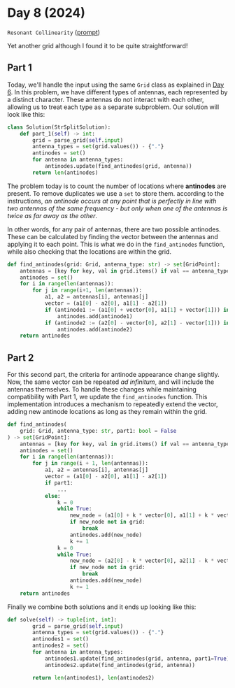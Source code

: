 # Day 8 (2024)

`Resonant Collinearity` ([prompt](https://adventofcode.com/2024/day/8))

Yet another grid although I found it to be quite straightforward!

## Part 1
Today, we'll handle the input using the same `Grid` class as explained in [Day 6](../day_06/README.md). In this problem, we have different types of antennas, each represented by a distinct character. These antennas do not interact with each other, allowing us to treat each type as a separate subproblem. Our solution will look like this:

```py
class Solution(StrSplitSolution):
    def part_1(self) -> int:
        grid = parse_grid(self.input)
        antenna_types = set(grid.values()) - {"."}
        antinodes = set()
        for antenna in antenna_types:
            antinodes.update(find_antinodes(grid, antenna))
        return len(antinodes)
```
The problem today is to count the number of locations where **antinodes** are present. To remove duplicates we use a `set` to store them. according to the instructions, *an antinode occurs at any point that is perfectly in line with two antennas of the same frequency - but only when one of the antennas is twice as far away as the other*.  

In other words, for any pair of antennas, there are two possible antinodes. These can be calculated by finding the vector between the antennas and applying it to each point. This is what we do in the `find_antinodes` function, while also checking that the locations are within the grid.

```py
def find_antinodes(grid: Grid, antenna_type: str) -> set[GridPoint]:
    antennas = [key for key, val in grid.items() if val == antenna_type]
    antinodes = set()
    for i in range(len(antennas)):
        for j in range(i+1, len(antennas)):
            a1, a2 = antennas[i], antennas[j]
            vector = (a1[0] - a2[0], a1[1] - a2[1])         
            if (antinode1 := (a1[0] + vector[0], a1[1] + vector[1])) in grid:
                antinodes.add(antinode1)
            if (antinode2 := (a2[0] - vector[0], a2[1] - vector[1])) in grid:
                antinodes.add(antinode2)
    return antinodes
```

## Part 2
For this second part, the criteria for antinode appearance change slightly. Now, the same vector can be repeated *ad infinitum*, and will include the antennas themselves. To handle these changes while maintaining compatibility with Part 1, we update the `find_antinodes` function. This implementation introduces a mechanism to repeatedly extend the vector, adding new antinode locations as long as they remain within the grid.
```py
def find_antinodes(
    grid: Grid, antenna_type: str, part1: bool = False
) -> set[GridPoint]:
    antennas = [key for key, val in grid.items() if val == antenna_type]
    antinodes = set()
    for i in range(len(antennas)):
        for j in range(i + 1, len(antennas)):
            a1, a2 = antennas[i], antennas[j]
            vector = (a1[0] - a2[0], a1[1] - a2[1])
            if part1:
                ...
            else:
                k = 0
                while True:
                    new_node = (a1[0] + k * vector[0], a1[1] + k * vector[1])
                    if new_node not in grid:
                        break
                    antinodes.add(new_node)
                    k += 1
                k = 0
                while True:
                    new_node = (a2[0] - k * vector[0], a2[1] - k * vector[1])
                    if new_node not in grid:
                        break
                    antinodes.add(new_node)
                    k += 1
    return antinodes
```
Finally we combine both solutions and it ends up looking like this:
```py
def solve(self) -> tuple[int, int]:
        grid = parse_grid(self.input)
        antenna_types = set(grid.values()) - {"."}
        antinodes1 = set()
        antinodes2 = set()
        for antenna in antenna_types:
            antinodes1.update(find_antinodes(grid, antenna, part1=True))
            antinodes2.update(find_antinodes(grid, antenna))

        return len(antinodes1), len(antinodes2)
```